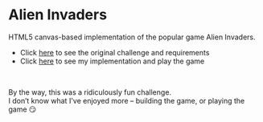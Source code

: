 # Alien Invaders

HTML5 canvas-based implementation of the popular game Alien Invaders.

- Click [here](https://claudiu-codreanu.github.io/alien-invaders/challenge.html) to see the original challenge and requirements
- Click [here](https://claudiu-codreanu.github.io/alien-invaders/game.html) to see my implementation and play the game

<br>

By the way, this was a ridiculously fun challenge.  
I don’t know what I've enjoyed more – building the game, or playing the game :smirk: